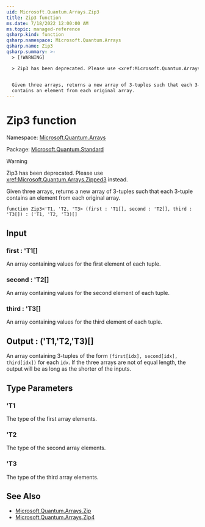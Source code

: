 ```yaml
---
uid: Microsoft.Quantum.Arrays.Zip3
title: Zip3 function
ms.date: 7/18/2022 12:00:00 AM
ms.topic: managed-reference
qsharp.kind: function
qsharp.namespace: Microsoft.Quantum.Arrays
qsharp.name: Zip3
qsharp.summary: >-
  > [!WARNING]

  > Zip3 has been deprecated. Please use <xref:Microsoft.Quantum.Arrays.Zipped3> instead.


  Given three arrays, returns a new array of 3-tuples such that each 3-tuple
  contains an element from each original array.
---
```


# Zip3 function

Namespace: [Microsoft.Quantum.Arrays](xref:Microsoft.Quantum.Arrays)

Package: [Microsoft.Quantum.Standard](https://nuget.org/packages/Microsoft.Quantum.Standard)


> [!WARNING]
> Zip3 has been deprecated. Please use <xref:Microsoft.Quantum.Arrays.Zipped3> instead.

Given three arrays, returns a new array of 3-tuples such that each 3-tuplecontains an element from each original array.

```qsharp
function Zip3<'T1, 'T2, 'T3> (first : 'T1[], second : 'T2[], third : 'T3[]) : ('T1, 'T2, 'T3)[]
```


## Input

### first : 'T1[]

An array containing values for the first element of each tuple.


### second : 'T2[]

An array containing values for the second element of each tuple.


### third : 'T3[]

An array containing values for the third element of each tuple.



## Output : ('T1,'T2,'T3)[]

An array containing 3-tuples of the form `(first[idx], second[idx], third[idx])` foreach `idx`. If the three arrays are not of equal length, the output willbe as long as the shorter of the inputs.

## Type Parameters

### 'T1

The type of the first array elements.
### 'T2

The type of the second array elements.
### 'T3

The type of the third array elements.

## See Also

- [Microsoft.Quantum.Arrays.Zip](xref:Microsoft.Quantum.Arrays.Zip)
- [Microsoft.Quantum.Arrays.Zip4](xref:Microsoft.Quantum.Arrays.Zip4)